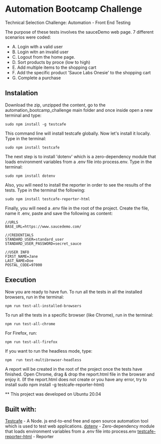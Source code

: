 # Automation Bootcamp Challenge
Technical Selection Challenge:  Automation - Front End Testing

The purpose of these tests involves the sauceDemo web page. 7 different scenarios were coded:

* A. Login with a valid user
* B. Login witn an invalid user
* C. Logout from the home page.
* D. Sort products by proce (low to high)
* E. Add multiple items to the shopping cart
* F. Add the specific product 'Sauce Labs Onesie' to the shopping cart
* G. Complete a purchase

## Instalation

Download the zip, unzipped the content, go to the automation_bootcamp_challenge main folder and once inside open a new terminal and type:
```
sudo npm install -g testcafe
```
This command line will install testcafe globally. Now let's install it locally. Type in the terminal:
```
sudo npm install testcafe
```
The next step is to install 'dotenv' which is a zero-dependency module that loads environment variables from a .env file into process.env. Type in the terminal:
```
sudo npm install dotenv
```
Also, you will need to install the reporter in order to see the results of the tests. Type in the terminal the following:
```
sudo npm install testcafe-reporter-html 
```

Finally, you will need a .env file in the root of the project. Create the file, name it .env, paste and save the following as content:
```
//URLS
BASE_URL=https://www.saucedemo.com/

//CREDENTIALS
STANDARD_USER=standard_user
STANDARD_USER_PASSWORD=secret_sauce

//USER INFO
FIRST_NAME=Jane
LAST_NAME=Doe
POSTAL_CODE=97000
```

## Execution 
Now you are ready to have fun. To run all the tests in all the installed browsers, run in the terminal:
```
npm run test-all-installed-browsers
```
To run all the tests in a specific browser (like Chrome), run in the terminal:
```
npm run test-all-chrome
```
For Firefox, run:
```
npm run test-all-firefox
```
If you want to run the headless mode, type:
```
npm  run test-multibrowser-headless
```
A report will be created in the root of the project once the tests have finished. Open Chrome, drag & drop the report.html file in the browser and enjoy it. (If the report.html does not create or you have any error, try to install sudo npm install -g testcafe-reporter-html)

** This project was developed on Ubuntu 20.04

## Built with:

[Testcafe](https://testcafe.io/) - A Node. js end-to-end free and open source automation tool which is used to test web applications.
[dotenv](https://www.npmjs.com/package/dotenv) - Zero-dependency module that loads environment variables from a .env file into process.env
[testcafe-reporter-html](https://www.npmjs.com/package/testcafe-reporter-html) - Reporter

